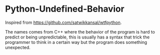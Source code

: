 # Python-Undefined-Behavior

Inspired from <https://github.com/satwikkansal/wtfpython>.

The names comes from C++ where the behavior of the program is hard to predict or being unpredictable,
this is usually has a syntax that trick the programmer to think in a certain way but the program does
something unexpected.
